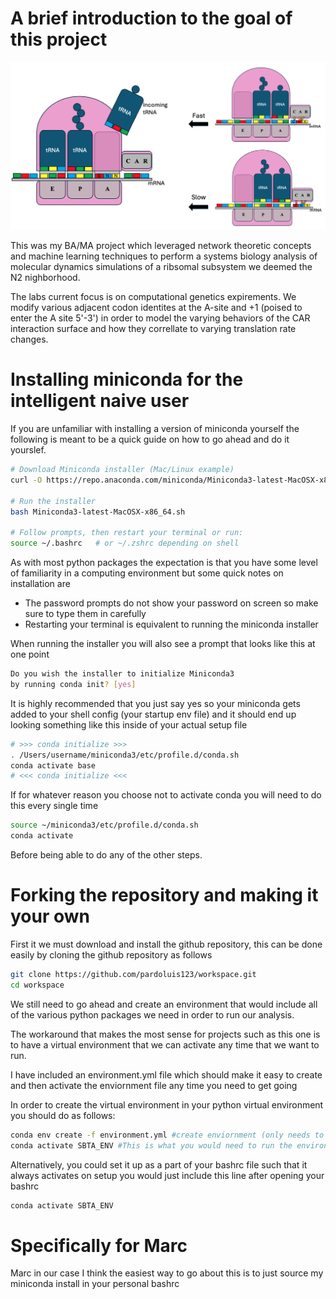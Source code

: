 # A brief introduction to the goal of this project

![Alt text](resources/Ribosome_figure1.png)

This was my BA/MA project which leveraged network theoretic concepts and machine learning techniques to perform a systems biology analysis of molecular dynamics simulations of a ribsomal subsystem we deemed the N2 nighborhood.

The labs current focus is on computational genetics expirements.
We modify various adjacent codon identites at the A-site and +1 (poised to enter the A site 5'-3')
in order to model the varying behaviors of the CAR interaction surface and how they correllate to varying
translation rate changes.

# Installing miniconda for the intelligent naive user

If you are unfamiliar with installing a version of miniconda yourself the following is meant to be a quick 
guide on how to go ahead and do it yourslef.

```bash
# Download Miniconda installer (Mac/Linux example)
curl -O https://repo.anaconda.com/miniconda/Miniconda3-latest-MacOSX-x86_64.sh

# Run the installer
bash Miniconda3-latest-MacOSX-x86_64.sh

# Follow prompts, then restart your terminal or run:
source ~/.bashrc   # or ~/.zshrc depending on shell

```
As with most python packages the expectation is that you have some level of familiarity in a computing environment but some quick notes on installation are

- The password prompts do not show your password on screen so make sure to type them in carefully 
- Restarting your terminal is equivalent to running the miniconda installer

When running the installer you will also see a prompt that looks like this at one point 

```bash
Do you wish the installer to initialize Miniconda3
by running conda init? [yes]
```

It is highly recommended that you just say yes so your miniconda gets added to your shell config (your startup env file)
and it should end up looking something like this inside of your actual setup file

```bash
# >>> conda initialize >>>
. /Users/username/miniconda3/etc/profile.d/conda.sh
conda activate base
# <<< conda initialize <<<
```

If for whatever reason you choose not to activate conda you will need to do this every single time

```bash
source ~/miniconda3/etc/profile.d/conda.sh
conda activate
```

Before being able to do any of the other steps.

# Forking the repository and making it your own
First it we must download and install the github repository, this can be done easily by cloning the github repository as follows

```bash
git clone https://github.com/pardoluis123/workspace.git
cd workspace
```

We still need to go ahead and create an environment that would include all of the various python packages we need in order to run our analysis.
 
The workaround that makes the most sense for projects such as this one is to have a virtual environment that we can activate any time that we want to run. 

I have included an environment.yml file which should make it easy to create and then activate the enviornment file any time you need to get going 

In order to create the virtual environment in your python virtual environment you should do as follows:

```bash
conda env create -f environment.yml #create enviornment (only needs to be done once)
conda activate SBTA_ENV #This is what you would need to run the environment
```

Alternatively, you could set it up as a part of your bashrc file such that it always activates on setup you would just include this line after opening your bashrc
```bash
conda activate SBTA_ENV
```

# Specifically for Marc

Marc in our case I think the easiest way to go about this is to just source my miniconda install in your personal bashrc 


